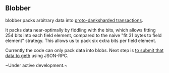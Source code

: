 ## Blobber

blobber packs arbitrary data into [proto-danksharded transactions](https://www.eip4844.com/).

It packs data near-optimally by fiddling with the bits, which allows fitting 254 bits into each field element, compared to the naive "fit 31 bytes to field element" strategy. This allows us to pack six extra bits per field element.

Currently the code can only pack data into blobs. Next step is [to submit that data to geth](https://github.com/asn-d6/blobber/blob/main/blobber.py) using JSON-RPC.

~Under active development.~
